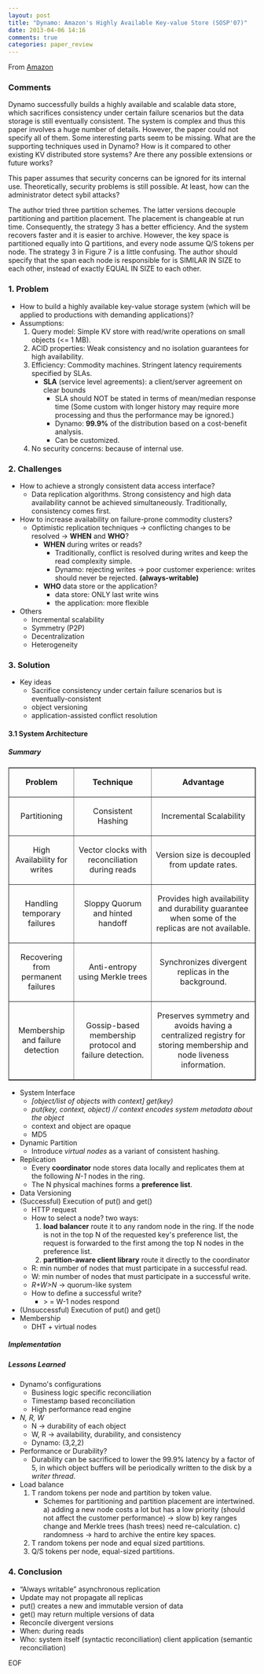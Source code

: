 ```yaml
---
layout: post
title: "Dynamo: Amazon's Highly Available Key-value Store (SOSP'07)"
date: 2013-04-06 14:16
comments: true
categories: paper_review
---
```


From [Amazon](http://www.allthingsdistributed.com/2007/10/amazons_dynamo.html)

### Comments

Dynamo successfully builds a highly available and scalable data store, which sacrifices consistency under certain failure scenarios but the data storage is still eventually consistent. The system is complex and thus this paper involves a huge number of details. However, the paper could not specify all of them. Some interesting parts seem to be missing. What are the supporting techniques used in Dynamo? How is it compared to other existing KV distributed store systems? Are there any possible extensions or future works?

This paper assumes that security concerns can be ignored for its internal use. Theoretically, security problems is still possible. At least, how can the administrator detect sybil attacks?

The author tried three partition schemes. The latter versions decouple partitioning and partition placement. The placement is changeable at run time. Consequently, the strategy 3 has a better efficiency. And the system recovers faster and it is easier to archive. However, the key space is partitioned equally into Q partitions, and every node assume Q/S tokens per node. The strategy 3 in Figure 7 is a little confusing. The author should specify that the span each node is responsible for is SIMILAR IN SIZE to each other, instead of exactly EQUAL IN SIZE to each other. 

<!--more-->

### 1. Problem

- How to build a highly available key-value storage system (which will be applied to productions with demanding applications)?
- Assumptions:
	1. Query model: Simple KV store with read/write operations on small objects (<= 1 MB).
	2. ACID properties: Weak consistency and no isolation guarantees for high availability.
	3. Efficiency: Commodity machines. Stringent latency requirements specified by SLAs.
		- **SLA** (service level agreements): a client/server agreement on clear bounds
			- SLA should NOT be stated in terms of mean/median response time (Some custom with longer history may require more processing and thus the performance may be ignored.)
			- Dynamo: **99.9%** of the distribution based on a cost-benefit analysis.
			- Can be customized. 
	4. No security concerns: because of internal use.

### 2. Challenges

- How to achieve a strongly consistent data access interface? 
	- Data replication algorithms. Strong consistency and high data availability cannot be achieved simultaneously. Traditionally, consistency comes first.
- How to increase availability on failure-prone commodity clusters? 
	- Optimistic replication techniques -> conflicting changes to be resolved -> **WHEN** and **WHO**?
		- **WHEN** during writes or reads?
			- Traditionally, conflict is resolved during writes and keep the read complexity simple.
			- Dynamo: rejecting writes -> poor customer experience: writes should never be rejected. **(always-writable)**
		- **WHO** data store or the application?
			- data store: ONLY last write wins
			- the application: more flexible
- Others
	- Incremental scalability
	- Symmetry (P2P)
	- Decentralization
	- Heterogeneity

### 3. Solution

- Key ideas
	- Sacrifice consistency under certain failure scenarios but is eventually-consistent
	- object versioning
	- application-assisted conflict resolution

#### 3.1 System Architecture

##### Summary 

<table border="1">
 <tbody><tr>
  <td>
  <p align="center"><b>Problem</b></p>
  </td>
  <td>
  <p align="center"><b>Technique</b></p>
  </td>
  <td>
  <p align="center"><b>Advantage</b></p>
  </td>
 </tr>
<tr>
  <td>
   <p align="center">Partitioning</p>
  </td>
  <td>
  <p align="center">Consistent Hashing</p>
  </td>
  <td>
  <p align="center">Incremental Scalability</p>
  </td>
 </tr>
 <tr>
  <td>
  <p align="center">High Availability for writes</p>
  </td>
  <td>
  <p align="center">
  Vector clocks with reconciliation during reads</p>
  </td>
  <td>
  <p align="center">Version size is decoupled from update rates.</p>
  </td>
 </tr>
 <tr>
  <td><p align="center">Handling temporary failures</p>
  </td>
  <td>
  <p align="center">Sloppy Quorum and hinted handoff</p>
  </td>
  <td>
  <p align="center">
  Provides high availability and durability guarantee
  when some of the replicas are not available.</p>
  </td>
 </tr>
 <tr>
  <td>
  <p align="center">
  Recovering from permanent failures</p>
  </td>
  <td>
  <p align="center">Anti-entropy using Merkle trees</p>
  </td>
  <td>
  <p align="center">Synchronizes divergent replicas in the background.</p>
  </td>
 </tr>
 <tr>
  <td>
  <p align="center">Membership and failure detection</p>
  </td>
  <td>
  <p align="center">Gossip-based membership protocol and failure
  detection.</p>
  </td>
  <td>
  <p align="center">Preserves symmetry and avoids having a centralized
  registry for storing membership and node liveness information.</p>
  </td>
 </tr>
</tbody>
</table>


- System Interface
	- *[object/list of objects with context] get(key)*
	- *put(key, context, object)	// context encodes system metadata about the object*
	- context and object are opaque
	- MD5
- Dynamic Partition
	- Introduce *virtual nodes* as a variant of consistent hashing.
- Replication
	- Every **coordinator** node stores data locally and replicates them at the following *N-1* nodes in the ring.
	- The N physical machines forms a **preference list**.
- Data Versioning
- (Successful) Execution of put() and get()
	- HTTP request
	- How to select a node? two ways:
		1. **load balancer** route it to any random node in the ring. If the node is not in the top N of the requested key's preference list, the request is forwarded to the first among the top N nodes in the preference list.
		2. **partition-aware client library** route it directly to the coordinator
	- R: min number of nodes that must participate in a successful read.
	- W: min number of nodes that must participate in a successful write.
	- *R+W>N* -> quorum-like system 
	- How to define a successful write?
		- \> = W-1 nodes respond 
- (Unsuccessful) Execution of put() and get()
- Membership
	- DHT + virtual nodes
##### Implementation

##### Lessons Learned

- Dynamo's configurations
	- Business logic specific reconciliation
	- Timestamp based reconciliation
	- High performance read engine
- *N, R, W*
	- N -> durability of each object
	- W, R -> availability, durability, and consistency
	- Dynamo: (3,2,2)
- Performance or Durability?
	- Durability can be sacrificed to lower the 99.9% latency by a factor of 5, in which object buffers will be periodically written to the disk by a *writer thread*.
- Load balance
	1. T random tokens per node and partition by token value.
		- Schemes for partitioning and partition placement are intertwined. 
		a) adding a new node costs a lot but has a low priority (should not affect the customer performance) -> slow
		b) key ranges change and Merkle trees (hash trees) need re-calculation.
		c) randomness -> hard to archive the entire key spaces.
	2. T random tokens per node and equal sized partitions.
	3. Q/S tokens per node, equal-sized partitions.

### 4. Conclusion

- “Always writable” asynchronous replication
- Update may not propagate all replicas
- put() creates a new and immutable version of data
- get() may return multiple versions of data
- Reconcile divergent versions
- When: during reads
- Who: system itself (syntactic reconciliation) client application (semantic reconciliation)

EOF